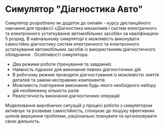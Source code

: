 # Симулятор "Діагностика Авто"
Симулятор розроблено як додаток до онлайн - курсу дистанційного навчання для професії «Діагностика механізмів і систем електричного та електронного устаткування автомобільних засобів» за кваліфікацією 5 розряд.
В навчальному симуляторі є можливість виконувати самостійно діагностику систем електричного та електронного устаткування автомобільних засобів із використанням діагностичного обладнання .
Особливості симулятора:
- Два режими роботи (тренування та завдання).
- Наявність підказок для виконання певних діагностичних дій
- В робочому режимі проводити діагностування із можливістю зняття деталей та заміни несправних компонентів
- Можливість повторення виконання будь-якого необхідного набору дій необмежену кількість разів
- Реалістичність виконання діагностичних операцій

Моделювання виробничих ситуацій у процесі роботи з симулятором активізує та розвиває самостійність, спонукає до пошуку ефективних шляхів вирішення проблеми, раціонально планувати та організовувати свою діяльність.